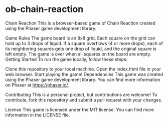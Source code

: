 # ob-chain-reaction
Chain Reaction
This is a browser-based game of Chain Reaction created using the Phaser game development library.

Game Rules
The game board is an 8x8 grid.
Each square on the grid can hold up to 3 drops of liquid.
If a square overflows (4 or more drops), each of its neighboring squares gets one drop of liquid, and the original square is left empty.
The game is over when all squares on the board are empty.
Getting Started
To run the game locally, follow these steps:

Clone this repository to your local machine.
Open the index.html file in your web browser.
Start playing the game!
Dependencies
This game was created using the Phaser game development library. You can find more information on Phaser at https://phaser.io/.

Contributing
This is a personal project, but contributions are welcome! To contribute, fork this repository and submit a pull request with your changes.

License
This game is licensed under the MIT license. You can find more information in the LICENSE file.
